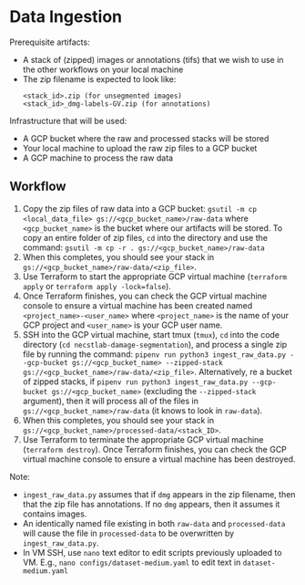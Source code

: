 # Data Ingestion

Prerequisite artifacts:
* A stack of (zipped) images or annotations (tifs) that we wish to use in the other workflows on your local machine
* The zip filename is expected to look like:
    ``` 
    <stack_id>.zip (for unsegmented images)
    <stack_id>_dmg-labels-GV.zip (for annotations)    
    ```

Infrastructure that will be used:
* A GCP bucket where the raw and processed stacks will be stored
* Your local machine to upload the raw zip files to a GCP bucket
* A GCP machine to process the raw data

## Workflow

1. Copy the zip files of raw data into a GCP bucket: `gsutil -m cp <local_data_file> gs://<gcp_bucket_name>/raw-data` where `<gcp_bucket_name>` is the bucket where our artifacts will be stored. To copy an entire folder of zip files, `cd` into the directory and use the command: `gsutil -m cp -r . gs://<gcp_bucket_name>/raw-data`
1. When this completes, you should see your stack in `gs://<gcp_bucket_name>/raw-data/<zip_file>`.
1. Use Terraform to start the appropriate GCP virtual machine (`terraform apply` or `terraform apply -lock=false`). 
1. Once Terraform finishes, you can check the GCP virtual machine console to ensure a virtual machine has been created named `<project_name>-<user_name>` where `<project_name>` is the name of your GCP project and `<user_name>` is your GCP user name.
1. SSH into the GCP virtual machine, start tmux (`tmux`), `cd` into the code directory (`cd necstlab-damage-segmentation`), and process a single zip file by running the command: `pipenv run python3 ingest_raw_data.py --gcp-bucket gs://<gcp_bucket_name> --zipped-stack gs://<gcp_bucket_name>/raw-data/<zip_file>`. Alternatively, re a bucket of zipped stacks, if `pipenv run python3 ingest_raw_data.py --gcp-bucket gs://<gcp_bucket_name>` (excluding the `--zipped-stack` argument), then it will process all of the files in `gs://<gcp_bucket_name>/raw-data` (it knows to look in `raw-data`).
1. When this completes, you should see your stack in `gs://<gcp_bucket_name>/processed-data/<stack_ID>`.
1. Use Terraform to terminate the appropriate GCP virtual machine (`terraform destroy`). Once Terraform finishes, you can check the GCP virtual machine console to ensure a virtual machine has been destroyed.

Note:
- `ingest_raw_data.py` assumes that if `dmg` appears in the zip filename, then that the zip file has annotations. If no `dmg` appears, then it assumes it contains images.
- An identically named file existing in both `raw-data` and `processed-data` will cause the file in `processed-data` to be overwritten by `ingest_raw_data.py`.
- In VM SSH, use `nano` text editor to edit scripts previously uploaded to VM. E.g., `nano configs/dataset-medium.yaml` to edit text in `dataset-medium.yaml`

